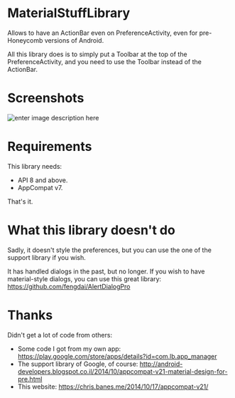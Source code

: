 MaterialStuffLibrary
====================

Allows to have an ActionBar even on PreferenceActivity, even for pre-Honeycomb versions of Android.

All this library does is to simply put a Toolbar at the top of the PreferenceActivity, and you need to use the Toolbar instead of the ActionBar.

Screenshots
==
![enter image description here](https://raw.githubusercontent.com/AndroidDeveloperLB/MaterialStuffLibrary/master/2.png)

Requirements
==
This library needs:
 - API 8 and above.
 - AppCompat v7.

That's it.

What this library doesn't do
==
Sadly, it doesn't style the preferences, but you can use the one of the support library if you wish.

It has handled dialogs in the past, but no longer. If you wish to have material-style dialogs, you can use this great library:
    https://github.com/fengdai/AlertDialogPro

Thanks
==
Didn't get a lot of code from others:
 
 - Some code I got from my own app:
 https://play.google.com/store/apps/details?id=com.lb.app_manager
 - The support library of Google, of course:
 http://android-developers.blogspot.co.il/2014/10/appcompat-v21-material-design-for-pre.html
 - This website:
 https://chris.banes.me/2014/10/17/appcompat-v21/  
